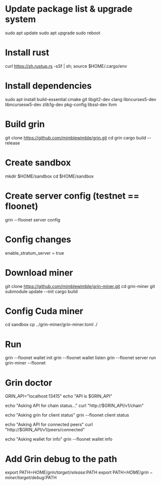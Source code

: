# Update package list & upgrade system
sudo apt update
sudo apt upgrade
sudo reboot

# Install rust
curl https://sh.rustup.rs -sSf | sh; source $HOME/.cargo/env

# Install dependencies
sudo apt install build-essential cmake git libgit2-dev clang libncurses5-dev libncursesw5-dev zlib1g-dev pkg-config libssl-dev llvm

# Build grin
git clone https://github.com/mimblewimble/grin.git
cd grin
cargo build --release

# Create sandbox
mkdir $HOME/sandbox
cd $HOME/sandbox

# Create server config (testnet == floonet)
grin --floonet server config

# Config changes
enable_stratum_server = true

# Download miner
git clone https://github.com/mimblewimble/grin-miner.git
cd grin-miner
git submodule update --init
cargo build

# Config Cuda miner
cd sandbox
cp ../grin-miner/grin-miner.toml ./

# Run
grin --floonet wallet init
grin --floonet wallet listen
grin --floonet server run
grin-miner --floonet

# Grin doctor
GRIN_API="localhost:13415"
echo "API is $GRIN_API"

echo "Asking API for chain status..."
curl "http://$GRIN_API/v1/chain"

echo "Asking grin for client status"
grin --floonet client status

echo "Asking API for connected peers"
curl "http://$GRIN_API/v1/peers/connected"

echo "Asking wallet for info"
grin --floonet wallet info

# Add Grin debug to the path
export PATH=$HOME/grin/target/release:$PATH
export PATH=$HOME/grin-miner/target/debug:$PATH
